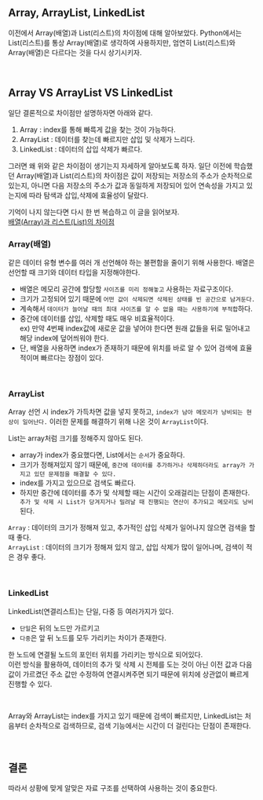 ## Array, ArrayList, LinkedList
이전에서 Array(배열)과 List(리스트)의 차이점에 대해 알아보았다. Python에서는 List(리스트)를 통상 Array(배열)로 생각하여 사용하지만, 엄연히 List(리스트)와 Array(배열)은 다르다는 것을 다시 상기시키자.

<br>

## Array VS ArrayList VS LinkedList
일단 결론적으로 차이점만 설명하자면 아래와 같다.
1. Array : index를 통해 빠륵게 값을 찾는 것이 가능하다.
2. ArrayList : 데이터를 찾는데 빠르지만 삽입 및 삭제가 느리다.
3. LinkedList : 데이터의 삽입 삭제가 빠르다.

그러면 왜 위와 같은 차이점이 생기는지 자세하게 알아보도록 하자. 일단 이전에 학습했던 Array(배열)과 List(리스트)의 차이점은 값이 저장되는 저장소의 주소가 순차적으로 있는지, 아니면 다음 저장소의 주소가 값과 동일하게 저장되어 있어 연속성을 가지고 있는지에 따라 탐색과 삽입,삭제에 효율성이 달랐다.

기억이 나지 않는다면 다시 한 번 복습하고 이 글을 읽어보자.<br>
[배열(Array)과 리스트(List)의 차이점](https://github.com/laagom/Tech-Knowledge/blob/main/Computer%20Science/Data%20Structure/%EB%B0%B0%EC%97%B4(Array).md)

### Array(배열)
같은 데이터 유형 변수를 여러 개 선언해야 하는 불편함을 줄이기 위해 사용한다. 배열은 선언할 때 크기와 데이터 타입을 지정해야한다.

- 배열은 메모리 공간에 할당할 `사이즈를 미리 정해놓고` 사용하는 자료구조이다. 
- 크기가 고정되어 있기 때문에 `어떤 값이 삭제되면 삭제된 상태를 빈 공간으로 남겨둔다.`
- 계속해서 `데이터가 늘어날 때의 최대 사이즈를 알 수 없을 때는 사용하기에 부적합`하다.
- 중간에 데이터를 삽입, 삭제할 때도 매우 비효율적이다.<br>
    ex) 만약 4번째 index값에 새로운 값을 넣어야 한다면 원래 값들을 뒤로 밀어내고 해당 index에 덮어씌워야 한다. 
- 단, 배열을 사용하면 index가 존재하기 때문에 위치를 바로 알 수 있어 검색에 효율적이며 빠르다는 장점이 있다.

<br>

### ArrayList
Array 선언 시 index가 가득차면 값을 넣지 못하고, `index가 남아 메모리가 낭비되는 현상이 일어난다.` 이러한 문제를 해결하기 위해 나온 것이 `ArrayList`이다.

List는 array처럼 크기를 정해주지 않아도 된다. 
- array가 index가 중요했다면, List에서는 `순서`가 중요하다.
- 크기가 정해져있지 않기 때문에, `중간에 데이터를 추가하거나 삭제하더라도 array가 가지고 있던 문제점을 해결할 수 있다.`
- index를 가지고 있으므로 검색도 빠르다.
- 하지만 중간에 데이터를 추가 및 삭제할 때는 시간이 오래걸리는 단점이 존재한다. `추가 및 삭제 시 List가 당겨지거나 밀려날 때 진행되는 연산이 추가되고 메모리도 낭비`된다.



`Array` : 데이터의 크기가 정해져 있고, 추가적인 삽입 삭제가 일어나지 않으면 검색을 할때 좋다.<br>
`ArrayList` : 데이터의 크기가 정해져 있지 않고, 삽입 삭제가 많이 일어나며, 검색이 적은 경우 좋다.

<br>

### LinkedList
LinkedList(연결리스트)는 단일, 다중 등 여러가지가 있다.
- `단일`은 뒤의 노드만 가르키고
- `다중`은 앞 뒤 노드를 모두 가리키는 차이가 존재한다.

한 노드에 연결될 노드의 포인터 위치를 가리키는 방식으로 되어있다.<br>
이런 방식을 활용하여, 데이터의 추가 및 삭제 시 전체를 도는 것이 아닌 이전 값과 다음 값이 가르켰던 주소 값만 수정하여 연결시켜주면 되기 때문에 위치에 상관없이 빠르게 진행할 수 있다.

<br>

Array와 ArrayList는 index를 가지고 있기 때문에 검색이 빠르지만, LinkedList는 처음부터 순차적으로 검색하므로, 검색 기능에서는 시간이 더 걸린다는 단점이 존재한다.

<br>

## 결론
따라서 상황에 맞게 알맞은 자료 구조를 선택하여 사용하는 것이 중요한다.




